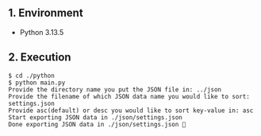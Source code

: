 ## 1. Environment

- Python 3.13.5

## 2. Execution

```command
$ cd ./python
$ python main.py
Provide the directory name you put the JSON file in: ../json
Provide the filename of which JSON data name you would like to sort: settings.json
Provide asc(default) or desc you would like to sort key-value in: asc
Start exporting JSON data in ./json/settings.json
Done exporting JSON data in ./json/settings.json 🎉
```

